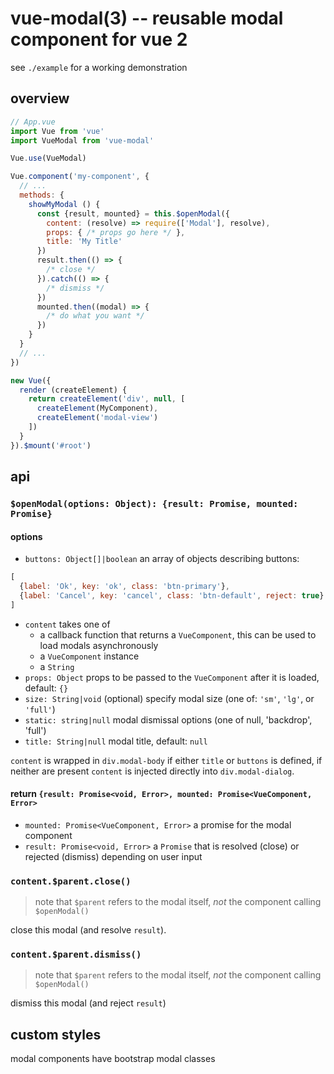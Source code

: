 vue-modal(3) -- reusable modal component for vue 2
==================================================

see `./example` for a working demonstration

## overview

```js
// App.vue
import Vue from 'vue'
import VueModal from 'vue-modal'

Vue.use(VueModal)

Vue.component('my-component', {
  // ...
  methods: {
    showMyModal () {
      const {result, mounted} = this.$openModal({
        content: (resolve) => require(['Modal'], resolve),
        props: { /* props go here */ },
        title: 'My Title'
      })
      result.then(() => {
        /* close */
      }).catch(() => {
        /* dismiss */
      })
      mounted.then((modal) => {
        /* do what you want */
      })
    }
  }
  // ...
})

new Vue({
  render (createElement) {
    return createElement('div', null, [
      createElement(MyComponent),
      createElement('modal-view')
    ])
  }
}).$mount('#root')

```

## api

### `$openModal(options: Object): {result: Promise, mounted: Promise}`

#### options

- `buttons: Object[]|boolean` an array of objects describing buttons:
```js
[
  {label: 'Ok', key: 'ok', class: 'btn-primary'},
  {label: 'Cancel', key: 'cancel', class: 'btn-default', reject: true}
]
```
- `content` takes one of
  - a callback function that returns a `VueComponent`, this can be used to load modals asynchronously
  - a `VueComponent` instance
  - a `String`
- `props: Object` props to be passed to the `VueComponent` after it is loaded, default: `{}`
- `size: String|void` (optional) specify modal size (one of: `'sm'`, `'lg'`, or `'full'`)
- `static: string|null` modal dismissal options (one of null, 'backdrop', 'full')
- `title: String|null` modal title, default: `null`


`content` is wrapped in `div.modal-body` if either `title` or `buttons` is defined, if neither are present `content`
 is injected directly into `div.modal-dialog`.

#### return `{result: Promise<void, Error>, mounted: Promise<VueComponent, Error>`

- `mounted: Promise<VueComponent, Error>` a promise for the modal component
- `result: Promise<void, Error>` a `Promise` that is resolved (close) or rejected (dismiss) depending on user input

### `content.$parent.close()`

> note that `$parent` refers to the modal itself, *not* the component calling `$openModal()`

close this modal (and resolve `result`).

### `content.$parent.dismiss()`

> note that `$parent` refers to the modal itself, *not* the component calling `$openModal()`

dismiss this modal (and reject `result`)

## custom styles

modal components have bootstrap modal classes

